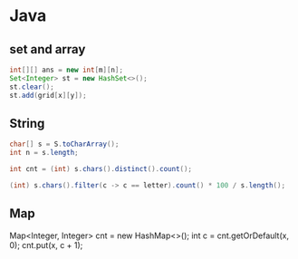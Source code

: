 # Java

## set and array
```java
int[][] ans = new int[m][n];
Set<Integer> st = new HashSet<>();
st.clear();
st.add(grid[x][y]);
```

## String

```java
char[] s = S.toCharArray();
int n = s.length;

int cnt = (int) s.chars().distinct().count();

(int) s.chars().filter(c -> c == letter).count() * 100 / s.length();
```

## Map

Map<Integer, Integer> cnt = new HashMap<>();
int c = cnt.getOrDefault(x, 0);
cnt.put(x, c + 1);
